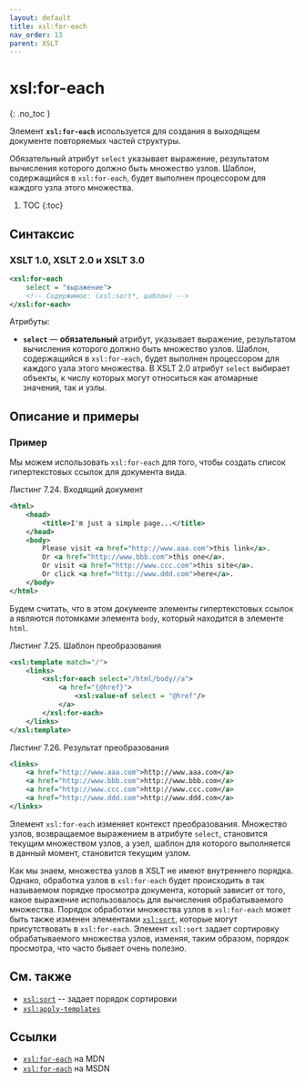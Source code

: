 ```yaml
---
layout: default
title: xsl:for-each
nav_order: 13
parent: XSLT
---
```


<!-- prettier-ignore-start -->
# xsl:for-each
{: .no_toc }
<!-- prettier-ignore-end -->

Элемент **`xsl:for-each`** используется для создания в выходящем документе повторяемых частей структуры.

Обязательный атрибут `select` указывает выражение, результатом вычисления которого должно быть множество узлов. Шаблон, содержащийся в `xsl:for-each`, будет выполнен процессором для каждого узла этого множества.

<!-- prettier-ignore -->
1. TOC
{:toc}

## Синтаксис

### XSLT 1.0, XSLT 2.0 и XSLT 3.0

```xml
<xsl:for-each
    select = "выражение">
    <!-- Содержимое: (xsl:sort*, шаблон) -->
</xsl:for-each>
```

Атрибуты:

- **`select`** — **обязательный** атрибут, указывает выражение, результатом вычисления которого должно быть множество узлов. Шаблон, содержащийся в `xsl:for-each`, будет выполнен процессором для каждого узла этого множества. В XSLT 2.0 атрибут `select` выбирает объекты, к числу которых могут относиться как атомарные значения, так и узлы.

## Описание и примеры

### Пример

Мы можем использовать `xsl:for-each` для того, чтобы создать список гипертекстовых ссылок для документа вида.

Листинг 7.24. Входящий документ

```xml
<html>
    <head>
        <title>I'm just a simple page...</title>
    </head>
    <body>
        Please visit <a href="http://www.aaa.com">this link</a>.
        Or <a href="http://www.bbb.com">this one</a>.
        Or visit <a href="http://www.ccc.com">this site</a>.
        Or click <a href="http://www.ddd.com">here</a>.
    </body>
</html>
```

Будем считать, что в этом документе элементы гипертекстовых ссылок а являются потомками элемента `body`, который находится в элементе `html`.

Листинг 7.25. Шаблон преобразования

```xml
<xsl:template match="/">
    <links>
        <xsl:for-each select="/html/body//a">
            <a href="{@href}">
                <xsl:value-of select = "@href"/>
            </a>
        </xsl:for-each>
    </links>
</xsl:template>
```

Листинг 7.26. Результат преобразования

```xml
<links>
    <a href="http://www.aaa.com">http://www.aaa.com</a>
    <a href="http://www.bbb.com">http://www.bbb.com</a>
    <a href="http://www.ccc.com">http://www.ccc.com</a>
    <a href="http://www.ddd.com">http://www.ddd.com</a>
</links>
```

Элемент `xsl:for-each` изменяет контекст преобразования. Множество узлов, возвращаемое выражением в атрибуте `select`, становится текущим множеством узлов, а узел, шаблон для которого выполняется в данный момент, становится текущим узлом.

Как мы знаем, множества узлов в XSLT не имеют внутреннего порядка. Однако, обработка узлов в `xsl:for-each` будет происходить в так называемом порядке просмотра документа, который зависит от того, какое выражение использовалось для вычисления обрабатываемого множества. Порядок обработки множества узлов в `xsl:for-each` может быть также изменен элементами [`xsl:sort`](/xslt/xsl-sort/), которые могут присутствовать в `xsl:for-each`. Элемент `xsl:sort` задает сортировку обрабатываемого множества узлов, изменяя, таким образом, порядок просмотра, что часто бывает очень полезно.

## См. также

- [`xsl:sort`](/xslt/xsl-sort/) -- задает порядок сортировки
- [`xsl:apply-templates`](/xslt/xsl-apply-templates/)

## Ссылки

- [`xsl:for-each`](https://developer.mozilla.org/en/XSLT/for-each) на MDN
- [`xsl:for-each`](https://msdn.microsoft.com/en-us/library/ms256166.aspx) на MSDN
